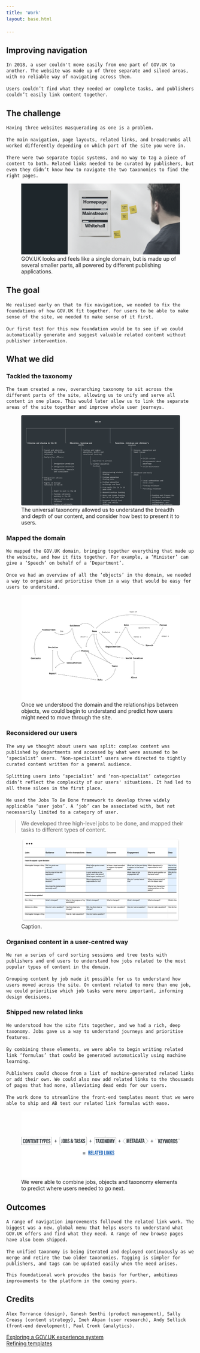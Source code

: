 ```yaml
---
title: 'Work'
layout: base.html

---
```


<!-- Section 1 The challenge -->

<section>
<div class="intro">
   <h1>Improving navigation</h1>
    
    In 2018, a user couldn't move easily from one part of GOV.UK to another. The website was made up of three separate and siloed areas, with no reliable way of navigating across them. 
    
    Users couldn’t find what they needed or complete tasks, and publishers couldn’t easily link content together.
</div> 
</section>

<section> 
<div class="grid">
<div class="right">

   <h2>The challenge</h2>

    Having three websites masquerading as one is a problem.

    The main navigation, page layouts, related links, and breadcrumbs all worked differently depending on which part of the site you were in. 

    There were two separate topic systems, and no way to tag a piece of content to both. Related links needed to be curated by publishers, but even they didn’t know how to navigate the two taxonomies to find the right pages.
    
</div>
</div>

  <figure class="grid">
   <!-- <img  class="[ left ] [ small ] [ sticky ]" src="/assets/images/placeholder.png"
    alt="doot doot">  -->
   <img  class="middle" src="/assets/images/site-headers.png"
    alt="doot doot"> 
   <figcaption class="right">GOV.UK looks and feels like a single domain, but is made up of several smaller parts, all powered by different publishing applications. </figcaption>
  </figure>

<div class="grid">
<div class="right">

<h2>The goal</h2>

    We realised early on that to fix navigation, we needed to fix the foundations of how GOV.UK fit together. For users to be able to make sense of the site, we needed to make sense of it first. 

    Our first test for this new foundation would be to see if we could automatically generate and suggest valuable related content without publisher intervention.
</div>
</div>

<div class="grid">
<div class="right">
   <h2>What we did</h2>
   <h3>Tackled the taxonomy</h3>

    The team created a new, overarching taxonomy to sit across the different parts of the site, allowing us to unify and serve all content in one place. This would later allow us to link the separate areas of the site together and improve whole user journeys. 
</div>
</div>

<figure class="grid">
    <img  class="[ middle ]" src="/assets/images/taxonomy-alt.png"
    alt="doot doot"> 
   <figcaption class="right">The universal taxonomy allowed us to understand the breadth and depth of our content, and consider how best to present it to users.</figcaption>
</figure>

<div class="grid">
<div class="right">

  <h3>Mapped the domain</h3>

    We mapped the GOV.UK domain, bringing together everything that made up the website, and how it fits together. For example, a ‘Minister’ can give a ‘Speech’ on behalf of a ‘Department’. 

    Once we had an overview of all the ‘objects’ in the domain, we needed a way to organise and prioritise them in a way that would be easy for users to understand.

</div>
</div>

<figure class="grid">
   <img  class="[ right-alt ] [  ]" src="/assets/images/domain.png"
    alt="doot doot"> 
   <figcaption class="right">Once we understood the domain and the relationships between objects, we could begin to understand and predict how users might need to move through the site.</figcaption>
</figure>

<div class="grid">
<div class="right">

<h3>Reconsidered our users</h3>

    The way we thought about users was split: complex content was published by departments and accessed by what were assumed to be ‘specialist’ users. ‘Non-specialist’ users were directed to tightly curated content written for a general audience. 

    Splitting users into ‘specialist’ and ‘non-specialist’ categories didn’t reflect the complexity of our users' situations. It had led to all these siloes in the first place. 

    We used the Jobs To Be Done framework to develop three widely applicable ‘user jobs’. A ‘job’ can be associated with, but not necessarily limited to a category of user.
</div>
</div>

<div class="grid">
    <blockquote class="[ quote ] [ right ]">We developed three high-level jobs to be done, and mapped their tasks to different types of content.</blockquote>
  </div>

<figure class="grid"> 
  <img  class="middle" src="/assets/images/jobs-spreadsheet.png"
  alt="doot doot"> 
  <figcaption class="right">Caption.</figcaption>
</figure>
</section>

<div class="grid">
<div class="right">
  
  <h3>Organised content in a user-centred way</h3>

    We ran a series of card sorting sessions and tree tests with publishers and end users to understand how jobs related to the most popular types of content in the domain.

    Grouping content by job made it possible for us to understand how users moved across the site. On content related to more than one job, we could prioritise which job tasks were more important, informing design decisions. 
</div>
</div>

<div class="grid">
<div class="right">
  <h3>Shipped new related links</h3>

    We understood how the site fits together, and we had a rich, deep taxonomy. Jobs gave us a way to understand journeys and prioritise features.

    By combining these elements, we were able to begin writing related link ‘formulas’ that could be generated automatically using machine learning.

    Publishers could choose from a list of machine-generated related links or add their own. We could also now add related links to the thousands of pages that had none, alleviating dead ends for our users.

    The work done to streamline the front-end templates meant that we were able to ship and AB test our related link formulas with ease.

</div>
</div>

<figure class="grid"> 
  <!-- <img  class="right" src="/assets/images/map.png"
  alt="doot doot">  -->
  <img  class="middle" src="/assets/images/link-formula.png"
  alt="doot doot"> 
  <figcaption class="right">We were able to combine jobs, objects and taxonomy elements to predict where users needed to go next.</figcaption>
</figure>
</section>

<section>
<div class="grid">
<div class="right">
  <h2>Outcomes</h2>

    A range of navigation improvements followed the related link work. The biggest was a new, global menu that helps users to understand what GOV.UK offers and find what they need. A range of new browse pages have also been shipped.

    The unified taxonomy is being iterated and deployed continuously as we merge and retire the two older taxonomies. Tagging is simpler for publishers, and tags can be updated easily when the need arises.

</div>
</div>


<div class="outro">

    This foundational work provides the basis for further, ambitious improvements to the platform in the coming years.
</div>
</section>

<section>
<div class="grid">
<div class="right">
<div class="credits">
  <h2>Credits</h2>
 
    Alex Torrance (design), Ganesh Senthi (product management), Sally Creasy (content strategy), Imeh Akpan (user research), Andy Sellick (front-end development), Paul Cronk (analytics).
  </div>
  </div> 
</section>

<div class="[ grid ] [ pagination ]">
  <div class="right">
    <div class="next">
      <a href="/content-types">Exploring a GOV.UK experience system</a>
    </div>
    <div class="prev">
      <a href="/template">Refining templates</a>
    </div>
  </div>
</div>
